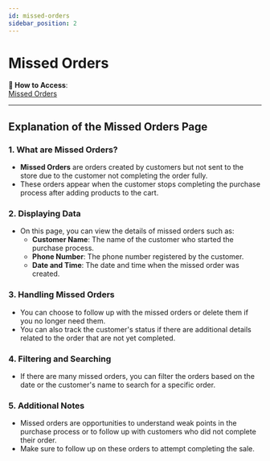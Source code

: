 ```yaml
---
id: missed-orders
sidebar_position: 2
---
```


# Missed Orders

**🔗 How to Access**:  
[Missed Orders](https://app.easy-orders.net/#/missed-orders)

---

## Explanation of the Missed Orders Page

### 1. **What are Missed Orders?**

- **Missed Orders** are orders created by customers but not sent to the store due to the customer not completing the order fully.
- These orders appear when the customer stops completing the purchase process after adding products to the cart.

### 2. **Displaying Data**

- On this page, you can view the details of missed orders such as:
  - **Customer Name**: The name of the customer who started the purchase process.
  - **Phone Number**: The phone number registered by the customer.
  - **Date and Time**: The date and time when the missed order was created.

### 3. **Handling Missed Orders**

- You can choose to follow up with the missed orders or delete them if you no longer need them.
- You can also track the customer's status if there are additional details related to the order that are not yet completed.

### 4. **Filtering and Searching**

- If there are many missed orders, you can filter the orders based on the date or the customer's name to search for a specific order.

### 5. **Additional Notes**

- Missed orders are opportunities to understand weak points in the purchase process or to follow up with customers who did not complete their order.
- Make sure to follow up on these orders to attempt completing the sale.
